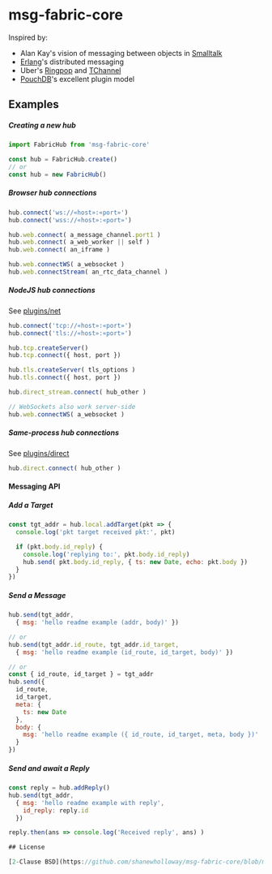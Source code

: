 # msg-fabric-core

Inspired by:

- Alan Kay's vision of messaging between objects in [Smalltalk](https://en.wikipedia.org/wiki/Smalltalk#Messages)
- [Erlang](http://erlang.org/doc/reference_manual/distributed.html)'s distributed messaging
- Uber's [Ringpop](https://github.com/uber-node/ringpop-node) and [TChannel](https://github.com/uber/tchannel-node)
- [PouchDB](https://pouchdb.com/custom.html)'s excellent plugin model


## Examples

##### Creating a new hub
```javascript
import FabricHub from 'msg-fabric-core' 

const hub = FabricHub.create()
// or
const hub = new FabricHub()
```


##### Browser hub connections

```javascript
hub.connect('ws://«host»:«port»')
hub.connect('wss://«host»:«port»')

hub.web.connect( a_message_channel.port1 )
hub.web.connect( a_web_worker || self )
hub.web.connect( an_iframe )

hub.web.connectWS( a_websocket )
hub.web.connectStream( an_rtc_data_channel )
```


##### NodeJS hub connections

See [plugins/net](plugins/net/README.md)

```javascript
hub.connect('tcp://«host»:«port»')
hub.connect('tls://«host»:«port»')

hub.tcp.createServer()
hub.tcp.connect({ host, port })

hub.tls.createServer( tls_options )
hub.tls.connect({ host, port })

hub.direct_stream.connect( hub_other )

// WebSockets also work server-side
hub.web.connectWS( a_websocket )
```


##### Same-process hub connections

See [plugins/direct](plugins/net/README.md)

```javascript
hub.direct.connect( hub_other )
```


#### Messaging API

##### Add a Target

```javascript
const tgt_addr = hub.local.addTarget(pkt => {
  console.log('pkt target received pkt:', pkt)

  if (pkt.body.id_reply) {
    console.log('replying to:', pkt.body.id_reply)
    hub.send( pkt.body.id_reply, { ts: new Date, echo: pkt.body })
  }
})
```

##### Send a Message

```javascript
hub.send(tgt_addr,
  { msg: 'hello readme example (addr, body)' })

// or
hub.send(tgt_addr.id_route, tgt_addr.id_target,
  { msg: 'hello readme example (id_route, id_target, body)' })

// or
const { id_route, id_target } = tgt_addr
hub.send({
  id_route,
  id_target,
  meta: {
    ts: new Date
  },
  body: {
    msg: 'hello readme example ({ id_route, id_target, meta, body })'
  }
})

```

##### Send and await a Reply

```javascript
const reply = hub.addReply()
hub.send(tgt_addr,
  { msg: 'hello readme example with reply',
    id_reply: reply.id
  })

reply.then(ans => console.log('Received reply', ans) )

## License

[2-Clause BSD](https://github.com/shanewholloway/msg-fabric-core/blob/master/LICENSE)

